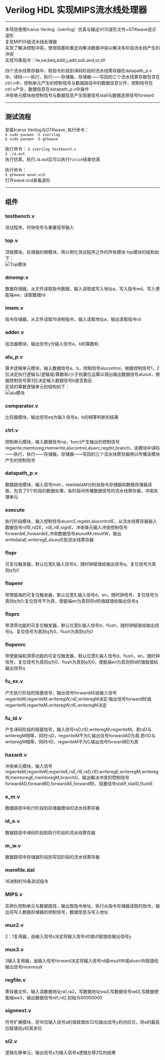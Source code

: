 # Verilog HDL 实现MIPS流水线处理器
---
本项目使用Icarus Verilog（iverilog）仿真与输出VCD波形文件+GTKwave显示波形  
复现MIPS5级流水线处理器  
实现了解决控制冲突，使用阻塞和重定向解决数据冲突以解决多阶段流水线产生的冲突  
实现10条指令：lw,sw,beq,addi,j,add,sub,and,or,slt  

四个流水线寄存器中，取指令阶段到译码阶段的流水线寄存器在datapath_p.v中。译码——执行，执行——存储器，存储器——写回的三个流水线寄存器包含在ctrl.v中，控制单元产生的控制信号与数据路径中的数据信息分开，控制信号在ctrl.v产生，数据信息在datapath_p.v中操作  
冲突单元模块由控制信号与数据信息产生阻塞信号stall与数据选择信号forward  

---
## 测试流程
安装Icarus Verilog与GTKwave, 执行命令：  
	`$ sudo pacman -S iverilog`  
	`$ sudo pacman -S gtkwave`   

执行命令：
	`$ iverilog testbench.v`   
	`$ ./a.out`   
执行仿真，执行./a.out后可以执行`finish`结束仿真  

执行命令：   
	`$ gtkwave wave.vcd`   
打开wave.vcd查看波形  

---
## 组件

### testbench.v
测试程序，时钟信号与重置信号输入

### top.v
顶层模块，处理器的根模块，用以例化测试程序之外的所有模块
top模块的结构如下：   
![Top模块](/picture/top.png "top结构")   

### dmemp.v
数据存储器，从文件读取指令数据，输入读取或写入地址a，写入指令wd，写入使能端we，读取数据rd

### imem.v
指令存储器，从文件读取16进制指令，输入读取地址a，输出读取指令rd   

### adder.v
加法器模块，输出信号y为输入信号a，b的算数和   

### alu_p.v
算术逻辑单元模块，输入数据信号a，b，控制信号alucontrol，根据控制信号1，2位决定执行逻辑与/逻辑或/算数和/小于则置位运算以得出输出数据信号aluout，根据控制信号第3位决定输入数据信号b是否取反   
实现的算数逻辑单元的结构如下：  
![alu模块](picture/alu.png "alu结构")   

### comparator.v
比较器模块，输出信号eq为输入信号a，b的相等判断的结果

### ctrl.v
控制单元模块，输入数据信号op，funct产生输出的控制信号regwrite,memtoreg,memwrite,alucontrol,alusrc,regdst,branch。该模块中译码——执行，执行——存储器，存储器——写回的三个流水线寄存器用以传播该模块产生的控制信号

### datapath_p.v
数据路径模块，输入信号instr，readdataM分别自指令存储器和数据存储器读取，包含了5个阶段的数据处理，各阶段间传播数据信号的流水线寄存器，冲突处理单元

### execute
执行阶段模块，输入控制信号alusrcE,regdst,alucontrolE，从流水线寄存器输入数据信号rd1E,rd2E，rdE,rtE,signE，冲突单元输入冲突控制信号forwardaE,forwardbE,冲突数据信号aluoutM,resultW，输出writedataE,writeregE,aluoutE到流水线寄存器

### flopr
可复位触发器，默认位宽8,输入信号d，随时钟赋值给输出信号q，复位信号为真则q为0

### flopenr
带使能端的可复位触发器，默认位宽8,输入信号d，en，随时钟信号，复位信号为真则q为0;复位信号不为真，使能端en为真则将d的值赋值给输出信号q

### floprc
带清零功能的可复位触发器，默认位宽8,输入信号d，flush，随时钟赋值给输出信号q，复位信号为真则q为0，flush为真则q为0

### flopenrc
带使能端和清零功能的可复位触发器，默认位宽8,输入信号d，flush，en，随时钟信号，复位信号为真则q为0，flush为真则q为0，使能端en为真则将d的值赋值给输出信号q

### fu_ex.v
产生执行阶段的阻塞信号，输出信号forwardAE由输入信号regwriteW,regwriteM,writeregW,rsE,writeregM决定;输出信号forwardBE由regwriteW,regwriteM,writeregW,rtE,writeregM决定

### fu_id.v
产生译码阶段的阻塞信号，输入信号rsD,rtD,writeregM,regwriteM。若rsD与writeregM相等，同时rsD，regwriteM不为0,输出信号forwardAD为真;若rtD与writeregM相等，同时rtD，regwriteM不为0,输出信号forwardBD为真

### hazard.v
冲突单元模块，输入信号regwriteM,regwriteW,regwriteE,rsE,rtE,rsD,rtD,writeregE,writeregM,writeregW,memtoregE,memtoregM,branchD，输出解决冲突的控制信号forwardAD,forwardBD,forwardAE,forwardBE，阻塞信号stallF,stallD,flushE

### e_m.v
数据路径中执行阶段到存储器模块的流水线寄存器

### id_e.v
数据路径中译码阶段到执行阶段的流水线寄存器

### m_w.v
数据路径中存储器阶段到写回阶段的流水线寄存器

### memfile.dat
16进制的18条测试指令

### MIPS.v
实例化控制单元与数据路径，输出取指令地址，执行从指令存储器读取的指令，输出将写入数据存储器的控制信号，数据信息与写入地址

### mux2.v
2：1复用器，由输入信号s决定将输入信号d0或d1赋值给输出信号y

### mux3.v
3输入复用器，由输入信号forward决定将输入信号rd或resultW或alusrcW赋值给输出信号muxresult

### regfile.v
寄存器文件，输入读数据地址ra1,ra2，写数据地址wa3,写数据信号wd3,写数据使能端we3，输出数据信号rd1,rd2,初始为00000000

### signnext.v
符号扩展模块，将16位输入信号a的值赋值给32位输出信号y的对应位，将a的最高位赋值给y的其余位

### sl2.v
逻辑左移单元，输出信号y为输入信号a逻辑左移2位的结果


